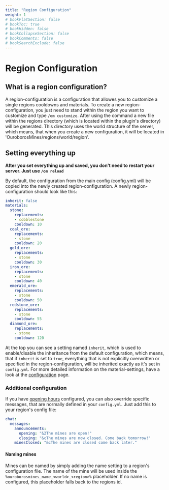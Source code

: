 ```yaml
---
title: "Region Configuration"
weight: 1
# bookFlatSection: false
# bookToc: true
# bookHidden: false
# bookCollapseSection: false
# bookComments: false
# bookSearchExclude: false
---
```

# Region Configuration

## What is a region configuration?
A region-configuration is a configuration that allowes you to customize a single regions cooldowns and materials.
To create a new region-configuration, you just need to stand within the region you want to customize and type `/om customize`. After using the command a new file within the regions directory (which is located within the plugin's directory) will be generated. This directory uses the world structure of the server, which means, that when you create a new configuration, it will be located in 'OuroborosMines/regions/world/region'.

## Setting everything up
**After you set everything up and saved, you don't need to restart your server. Just use `/om reload`**

By default, the configuration from the main config (config.yml) will be copied into the newly created region-configuration. A newly region-configuration should look like this:
```yml
inherit: false
materials:
  stone:
    replacements:
    - cobblestone
    cooldown: 10
  coal_ore:
    replacements:
    - stone
    cooldown: 20
  gold_ore:
    replacements:
    - stone
    cooldown: 30
  iron_ore:
    replacements:
    - stone
    cooldown: 40
  emerald_ore:
    replacements:
    - stone
    cooldown: 50
  redstone_ore:
    replacements:
    - stone
    cooldown: 55
  diamond_ore:
    replacements:
    - stone
    cooldown: 120

```
At the top you can see a setting named `inherit`, which is used to enable/disable the inheritance from the default configuration, which means, that if `inherit` is set to `true`, everything that is not explicitly overwritten or specified in the region-configuration, will be inherited exactly as it's set in `config.yml`. For more detailed information on the material-settings, have a look at the [configuration](/ouroboros-mines/configuration) page.

### Additional configuration
If you have [opening hours](/ouroboros-mines/configuration#opening-hours) configured, you can also override specific messages, that are normally defined in your `config.yml`. Just add this to your region's config file:
```yaml
chat:
  messages:
    announcements:
      opening: "&2The mines are open!"
      closing: "&cThe mines are now closed. Come back tomorrow!"
    minesClosed: "&cThe mines are closed come back later."
```

#### Naming mines
Mines can be named by simply adding the name setting to a region's configuration file. The name of the mine will be used inside the `%ouroborosmines_name_<world>_<region>%` placeholder. If no name is configured, this placeholder falls back to the regions id.